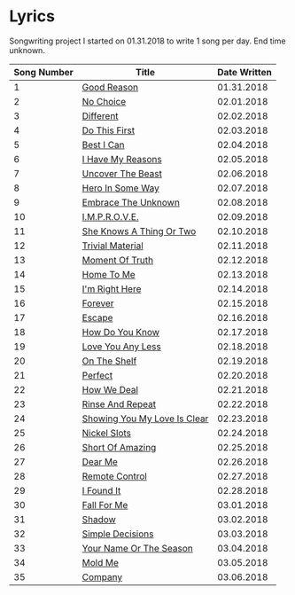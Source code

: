 # Lyrics
Songwriting project I started on 01.31.2018 to write 1 song per day. End time unknown.

| Song Number | Title | Date Written |
|---|---|---|
| 1 |[Good Reason](https://github.com/thisislink/Lyrics/blob/master/Songs/GoodReason.txt)| 01.31.2018
| 2 |[No Choice](https://github.com/thisislink/Lyrics/blob/master/Songs/NoChoice.txt)| 02.01.2018
| 3 |[Different](https://github.com/thisislink/Lyrics/blob/master/Songs/Different.txt)| 02.02.2018
| 4 |[Do This First](https://github.com/thisislink/Lyrics/blob/master/Songs/DoThisFirst.txt)| 02.03.2018
| 5 |[Best I Can](https://github.com/thisislink/Lyrics/blob/master/Songs/BestICan.txt)| 02.04.2018
| 6 |[I Have My Reasons](https://github.com/thisislink/Lyrics/blob/master/Songs/IHaveMyReasons.txt)| 02.05.2018
| 7 |[Uncover The Beast](https://github.com/thisislink/Lyrics/blob/master/Songs/UncoverTheBeast.txt)| 02.06.2018
| 8 |[Hero In Some Way](https://github.com/thisislink/Lyrics/blob/master/Songs/HeroInSomeWay.txt)| 02.07.2018
| 9 |[Embrace The Unknown](https://github.com/thisislink/Lyrics/blob/master/Songs/EmbraceTheUnknown.txt)| 02.08.2018
| 10|[I.M.P.R.O.V.E.](https://github.com/thisislink/Lyrics/blob/master/Songs/I.M.P.R.O.V.E..txt)| 02.09.2018
| 11|[She Knows A Thing Or Two](https://github.com/thisislink/Lyrics/blob/master/Songs/SheKnowsAThingOrTwo.txt)| 02.10.2018
| 12|[Trivial Material](https://github.com/thisislink/Lyrics/blob/master/Songs/TrivialMaterial.txt)| 02.11.2018
| 13|[Moment Of Truth](https://github.com/thisislink/Lyrics/blob/master/Songs/MomentOfTruth.txt)| 02.12.2018
| 14|[Home To Me](https://github.com/thisislink/Lyrics/blob/master/Songs/HomeToMe.txt)| 02.13.2018
| 15|[I'm Right Here](https://github.com/thisislink/Lyrics/blob/master/Songs/ImRightHere.txt)| 02.14.2018
| 16|[Forever](https://github.com/thisislink/Lyrics/blob/master/Songs/Forever.txt)| 02.15.2018
| 17|[Escape](https://github.com/thisislink/Lyrics/blob/master/Songs/Escape.txt)| 02.16.2018
| 18|[How Do You Know](https://github.com/thisislink/Lyrics/blob/master/Songs/HowDoYouKnow.txt)| 02.17.2018
| 19|[Love You Any Less](https://github.com/thisislink/Lyrics/blob/master/Songs/LoveYouAnyLess.txt)| 02.18.2018
| 20|[On The Shelf](https://github.com/thisislink/Lyrics/blob/master/Songs/OnTheShelf.txt)| 02.19.2018
| 21|[Perfect](https://github.com/thisislink/Lyrics/blob/master/Songs/Perfect.txt)| 02.20.2018
| 22|[How We Deal](https://github.com/thisislink/Lyrics/blob/master/Songs/HowWeDeal.txt)| 02.21.2018
| 23|[Rinse And Repeat](https://github.com/thisislink/Lyrics/blob/master/Songs/RinseAndRepeat.txt)| 02.22.2018
| 24|[Showing You My Love Is Clear](https://github.com/thisislink/Lyrics/blob/master/Songs/ShowingYouMyLoveIsClear.txt)| 02.23.2018
| 25|[Nickel Slots](https://github.com/thisislink/Lyrics/blob/master/Songs/NickelSlots.txt)| 02.24.2018
| 26|[Short Of Amazing](https://github.com/thisislink/Lyrics/blob/master/Songs/ShortOfAmazing.txt)| 02.25.2018
| 27|[Dear Me](https://github.com/thisislink/Lyrics/blob/master/Songs/DearMe.txt)| 02.26.2018
| 28|[Remote Control](https://github.com/thisislink/Lyrics/blob/master/Songs/RemoteControl.txt)| 02.27.2018
| 29|[I Found It](https://github.com/thisislink/Lyrics/blob/master/Songs/IFoundIt.txt)| 02.28.2018
| 30|[Fall For Me](https://github.com/thisislink/Lyrics/blob/master/Songs/FallForMe.txt)| 03.01.2018
| 31|[Shadow](https://github.com/thisislink/Lyrics/blob/master/Songs/Shadow.txt)| 03.02.2018
| 32|[Simple Decisions](https://github.com/thisislink/Lyrics/blob/master/Songs/SimpleDecisions.txt)| 03.03.2018
| 33|[Your Name Or The Season](https://github.com/thisislink/Lyrics/blob/master/Songs/YourNameOrTheSeason.txt)| 03.04.2018
| 34|[Mold Me](https://github.com/thisislink/Lyrics/blob/master/Songs/MoldMe.txt)| 03.05.2018
| 35|[Company](https://github.com/thisislink/Lyrics/blob/master/Songs/Company.txt)| 03.06.2018
